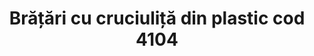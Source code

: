 ---
layout: post
title: "Brățări cu cruciuliță din plastic cod 4104"
description: "Brățări cu cruciuliță din plastic cod 4104"
img: "/assets/img/Brățări-cu-cruciuliță-din-plasticcc-1.jpg"
img2: "/assets/img/Brățări-cu-cruciuliță-din-plasticcc-2.jpg"
colors: "diverse"
price: "12 RON /buc"
vertical: true
---